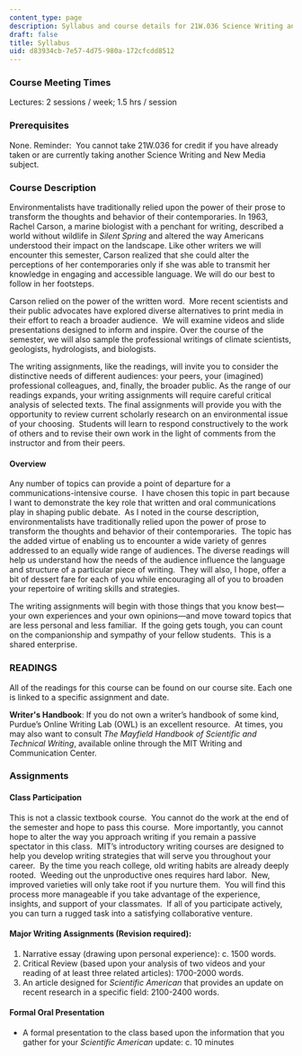 ```yaml
---
content_type: page
description: Syllabus and course details for 21W.036 Science Writing and New Media.
draft: false
title: Syllabus
uid: d83934cb-7e57-4d75-980a-172cfcdd8512
---
```

### Course Meeting Times

Lectures: 2 sessions / week; 1.5 hrs / session

### Prerequisites

None. Reminder:  You cannot take 21W.036 for credit if you have already taken or are currently taking another Science Writing and New Media subject.

### Course Description

Environmentalists have traditionally relied upon the power of their prose to transform the thoughts and behavior of their contemporaries. In 1963, Rachel Carson, a marine biologist with a penchant for writing, described a world without wildlife in *Silent Spring* and altered the way Americans understood their impact on the landscape. Like other writers we will encounter this semester, Carson realized that she could alter the perceptions of her contemporaries only if she was able to transmit her knowledge in engaging and accessible language. We will do our best to follow in her footsteps.   

Carson relied on the power of the written word.  More recent scientists and their public advocates have explored diverse alternatives to print media in their effort to reach a broader audience.  We will examine videos and slide presentations designed to inform and inspire. Over the course of the semester, we will also sample the professional writings of climate scientists, geologists, hydrologists, and biologists.

The writing assignments, like the readings, will invite you to consider the distinctive needs of different audiences: your peers, your (imagined) professional colleagues, and, finally, the broader public. As the range of our readings expands, your writing assignments will require careful critical analysis of selected texts. The final assignments will provide you with the opportunity to review current scholarly research on an environmental issue of your choosing.  Students will learn to respond constructively to the work of others and to revise their own work in the light of comments from the instructor and from their peers.

#### Overview

Any number of topics can provide a point of departure for a communications-intensive course.  I have chosen this topic in part because I want to demonstrate the key role that written and oral communications play in shaping public debate.  As I noted in the course description, environmentalists have traditionally relied upon the power of prose to transform the thoughts and behavior of their contemporaries.  The topic has the added virtue of enabling us to encounter a wide variety of genres addressed to an equally wide range of audiences. The diverse readings will help us understand how the needs of the audience influence the language and structure of a particular piece of writing.  They will also, I hope, offer a bit of dessert fare for each of you while encouraging all of you to broaden your repertoire of writing skills and strategies.

The writing assignments will begin with those things that you know best—your own experiences and your own opinions—and move toward topics that are less personal and less familiar.  If the going gets tough, you can count on the companionship and sympathy of your fellow students.  This is a shared enterprise.

### READINGS

All of the readings for this course can be found on our course site. Each one is linked to a specific assignment and date.

**Writer's Handbook**: If you do not own a writer’s handbook of some kind, Purdue’s Online Writing Lab (OWL) is an excellent resource.  At times, you may also want to consult *The Mayfield Handbook of Scientific and Technical Writing*, available online through the MIT Writing and Communication Center.

### Assignments

#### Class Participation

This is not a classic textbook course.  You cannot do the work at the end of the semester and hope to pass this course.  More importantly, you cannot hope to alter the way you approach writing if you remain a passive spectator in this class.  MIT’s introductory writing courses are designed to help you develop writing strategies that will serve you throughout your career.  By the time you reach college, old writing habits are already deeply rooted.  Weeding out the unproductive ones requires hard labor.  New, improved varieties will only take root if you nurture them.  You will find this process more manageable if you take advantage of the experience, insights, and support of your classmates.  If all of you participate actively, you can turn a rugged task into a satisfying collaborative venture.

#### Major Writing Assignments (Revision required):         

1. Narrative essay (drawing upon personal experience): c. 1500 words.
2. Critical Review (based upon your analysis of two videos and your reading of at least three related articles): 1700-2000 words.
3. An article designed for *Scientific American* that provides an update on recent research in a specific field: 2100-2400 words.

#### Formal Oral Presentation

- A formal presentation to the class based upon the information that you gather for your *Scientific American* update: c. 10 minutes